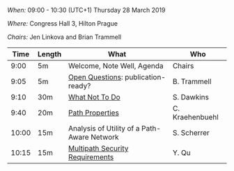 *When:* 09:00 - 10:30 (UTC+1) Thursday 28 March 2019

*Where:* Congress Hall 3, Hilton Prague

*Chairs:* Jen Linkova and Brian Trammell

| Time    | Length | What                                     | Who             |
|---------|--------|------------------------------------------|-----------------|
| 9:00    | 5m     | Welcome, Note Well, Agenda               | Chairs          |
| 9:05    | 5m     | [Open Questions][1]: publication-ready?  | B. Trammell     |
| 9:10    | 30m    | [What Not To Do][2]                      | S. Dawkins      |
| 9:40    | 20m    | [Path Properties][3]                     | C. Kraehenbuehl |
| 10:00   | 15m    | Analysis of Utility of a Path-Aware Network | S. Scherrer  |
| 10:15   | 15m    | [Multipath Security Requirements][4]     | Y. Qu           |

[1]: https://tools.ietf.org/html/draft-irtf-panrg-questions
[2]: https://tools.ietf.org/html/draft-ietf-panrg-what-not-to-do
[3]: https://tools.ietf.org/html/draft-enghardt-panrg-path-properties
[4]: https://tools.ietf.org/html/draft-rass-panrg-mpath-use-case
